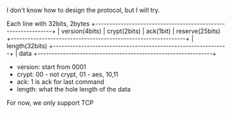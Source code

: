 
I don't know how to design the protocol, but I will try.

Each line with 32bits, 2bytes
+--------------------------------------------------------------+
| version(4bits) | crypt(2bits) | ack(1bit) | reserve(25bits)
+--------------------------------------------------------------+
| length(32bits)
+--------------------------------------------------------------+
| data
+--------------------------------------------------------------+

- version: start from 0001
- crypt: 00 - not crypt, 01 - aes, 10,11
- ack: 1 is ack for last command
- length: what the hole length of the data

For now, we only support TCP

